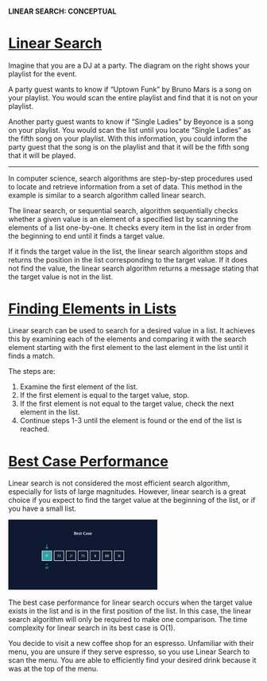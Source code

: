 #### LINEAR SEARCH: CONCEPTUAL

# [Linear Search](https://www.codecademy.com/courses/search-algorithms/lessons/linear-conceptual/exercises/introduction-linear)

Imagine that you are a DJ at a party. 
The diagram on the right shows your playlist for the event.

A party guest wants to know if “Uptown Funk” by Bruno Mars is a song on your playlist. 
You would scan the entire playlist and find that it is not on your playlist.

Another party guest wants to know if “Single Ladies” by Beyonce is a song on your playlist. 
You would scan the list until you locate “Single Ladies” as the fifth song on your playlist. 
With this information, you could inform the party guest that the song is on the playlist and that it will be the fifth song that it will be played.

<hr />
In computer science, search algorithms are step-by-step procedures used to locate and retrieve information from a set of data. 
This method in the example is similar to a search algorithm called linear search.

The linear search, or sequential search, algorithm sequentially checks whether a given value is an element of a specified list by scanning the elements of a list one-by-one. 
It checks every item in the list in order from the beginning to end until it finds a target value.

If it finds the target value in the list, the linear search algorithm stops and returns the position in the list corresponding to the target value. 
If it does not find the value, the linear search algorithm returns a message stating that the target value is not in the list.

# [Finding Elements in Lists](https://www.codecademy.com/courses/search-algorithms/lessons/linear-conceptual/exercises/find-elements-linear)

Linear search can be used to search for a desired value in a list. 
It achieves this by examining each of the elements and comparing it with the search element starting with the first element to the last element in the list until it finds a match.

The steps are:
1. Examine the first element of the list.
2. If the first element is equal to the target value, stop.
3. If the first element is not equal to the target value, check the next element in the list.
4. Continue steps 1-3 until the element is found or the end of the list is reached.

# [Best Case Performance](https://www.codecademy.com/courses/search-algorithms/lessons/linear-conceptual/exercises/best-case-linear)

Linear search is not considered the most efficient search algorithm, especially for lists of large magnitudes. 
However, linear search is a great choice if you expect to find the target value at the beginning of the list, or if you have a small list.

<img alt="best case" src="best_case.webp" width="300" />

The best case performance for linear search occurs when the target value exists in the list and is in the first position of the list. In this case, the linear search algorithm will only be required to make one comparison. The time complexity for linear search in its best case is O(1).

You decide to visit a new coffee shop for an espresso. Unfamiliar with their menu, you are unsure if they serve espresso, so you use Linear Search to scan the menu. You are able to efficiently find your desired drink because it was at the top of the menu.





















